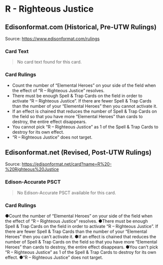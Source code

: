 # R - Righteous Justice

## Edisonformat.com (Historical, Pre-UTW Rulings)

Source: https://www.edisonformat.com/rulings

### Card Text

> No card text found for this card.

### Card Rulings

*   Count the number of “Elemental Heroes” on your side of the field when the effect of “R – Righteous Justice” resolves.
*   There must be enough Spell & Trap Cards on the field in order to activate “R – Righteous Justice”. If there are fewer Spell & Trap Cards than the number of your “Elemental Heroes” then you cannot activate it.
*   If an effect is chained that reduces the number of Spell & Trap Cards on the field so that you have more “Elemental Heroes” than cards to destroy, the entire effect disappears.
*   You cannot pick “R – Righteous Justice” as 1 of the Spell & Trap Cards to destroy for its own effect.
*   “R – Righteous Justice” does not target.

## Edisonformat.net (Revised, Post-UTW Rulings)

Source: https://edisonformat.net/card?name=R%20-%20Righteous%20Justice

### Edison-Accurate PSCT

> No Edison-Accurate PSCT available for this card.

### Card Rulings

●Count the number of “Elemental Heroes” on your side of the field when the effect of “R – Righteous Justice” resolves.
●There must be enough Spell & Trap Cards on the field in order to activate “R – Righteous Justice”. If there are fewer Spell & Trap Cards than the number of your “Elemental Heroes” then you can't activate it.
●If an effect is chained that reduces the number of Spell & Trap Cards on the field so that you have more “Elemental Heroes” than cards to destroy, the entire effect disappears.
●You can't pick “R – Righteous Justice” as 1 of the Spell & Trap Cards to destroy for its own effect.
●“R – Righteous Justice” does not target.
            